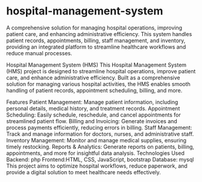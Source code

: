 # hospital-management-system
A comprehensive solution for managing hospital operations, improving patient care, and enhancing administrative efficiency. This system handles patient records, appointments, billing, staff management, and inventory, providing an integrated platform to streamline healthcare workflows and reduce manual processes.

Hospital Management System (HMS)
This Hospital Management System (HMS) project is designed to streamline hospital operations, improve patient care, and enhance administrative efficiency. Built as a comprehensive solution for managing various hospital activities, the HMS enables smooth handling of patient records, appointment scheduling, billing, and more.

Features
Patient Management: Manage patient information, including personal details, medical history, and treatment records.
Appointment Scheduling: Easily schedule, reschedule, and cancel appointments for streamlined patient flow.
Billing and Invoicing: Generate invoices and process payments efficiently, reducing errors in billing.
Staff Management: Track and manage information for doctors, nurses, and administrative staff.
Inventory Management: Monitor and manage medical supplies, ensuring timely restocking.
Reports & Analytics: Generate reports on patients, billing, appointments, and more for insightful data analysis.
Technologies Used
Backend: php
Frontend:HTML, CSS, JavaScript, bootstrap
Database: mysql
This project aims to optimize hospital workflows, reduce paperwork, and provide a digital solution to meet healthcare needs effectively.

